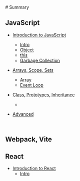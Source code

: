 ‌# Summary

## JavaScript

* [Introduction to JavaScript]()
    * [Intro](./JavaScript/Chapter1/1-1Introduction.md)
    * [Object](./JavaScript/Chapter1/1-2Object.md)
    * [this](./JavaScript/Prototypes&Inheritance.md)
    * [Garbage Collection]()
    
* [Arrays, Scope, Sets](./JavaScript/Chapter2/README.md)
    * [Array]()
    * [Event Loop](./JavaScript/Chapter2/2-4EventLoop.md)
  
* [Class, Prototypes, Inheritance]()

    * 

* [Advanced]()

    

    

  ​    

## Webpack, Vite

## React

* [Introduction to React](react.md)
  * [Intro](./React/Intro.md)
